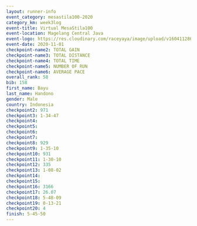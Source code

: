 ```yaml
--- 
layout: runner-info 
event_category: mesastila100-2020 
category_km: week3log 
event-title: Virtual MesaStila100  
event-location: Magelang Central Java 
event-logo: https://res.cloudinary.com/raceyaya/image/upload/v1604112863/3B3F7463-9336-4572-9F07-069DCA7D2527_ndaoxk.jpg 
event-date: 2020-11-01 
checkpoint-name2: TOTAL GAIN 
checkpoint-name3: TOTAL DISTANCE 
checkpoint-name4: TOTAL TIME 
checkpoint-name5: NUMBER OF RUN 
checkpoint-name6: AVERAGE PACE 
overall_rank: 58
bib: 158
first_name: Bayu
last_name: Handono
gender: Male
country: Indonesia
checkpoint2: 971
checkpoint3: 1-34-47
checkpoint4: 
checkpoint5: 
checkpoint6: 
checkpoint7: 
checkpoint8: 929
checkpoint9: 1-35-10
checkpoint10: 931
checkpoint11: 1-30-10
checkpoint12: 335
checkpoint13: 1-08-02
checkpoint14: 
checkpoint15: 
checkpoint16: 3166
checkpoint17: 26.07
checkpoint18: 5-48-09
checkpoint19: 0-13-21
checkpoint20: 4
finish: 5-45-50
--- 
```

